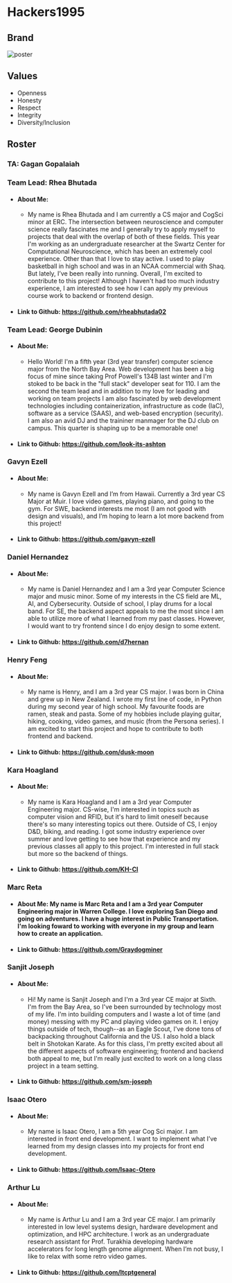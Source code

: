 # **Hackers1995**

## **Brand**

![poster](./branding/teamposter.jpg)

## **Values**

- Openness
- Honesty
- Respect
- Integrity
- Diversity/Inclusion

## **Roster**

### **TA: Gagan Gopalaiah**

### **Team Lead: Rhea Bhutada**

- #### About Me:
  - My name is Rhea Bhutada and I am currently a CS major and CogSci minor at ERC. The intersection between neuroscience and computer science really fascinates me and I generally try to apply myself to projects that deal with the overlap of both of these fields. This year I'm working as an undergraduate researcher at the Swartz Center for Computational Neuroscience, which has been an extremely cool experience. Other than that I love to stay active. I used to play basketball in high school and was in an NCAA commercial with Shaq. But lately, I’ve been really into running. Overall, I'm excited to contribute to this project! Although I haven't had too much industry experience, I am interested to see how I can apply my previous course work to backend or frontend design.
- #### Link to Github: https://github.com/rheabhutada02

### **Team Lead: George Dubinin**

- #### About Me:
  - Hello World! I'm a fifth year (3rd year transfer) computer science major from the North Bay Area. Web development has been a big focus of mine since taking Prof Powell's 134B last winter and I'm stoked to be back in the "full stack" developer seat for 110. I am the second the team lead and in addition to my love for leading and working on team projects I am also fascinated by web development technologies including containerization, infrastructure as code (IaC), software as a service (SAAS), and web-based encryption (security). I am also an avid DJ and the traininer manmager for the DJ club on campus. This quarter is shaping up to be a memorable one!
- #### Link to Github: https://github.com/look-its-ashton

### **Gavyn Ezell**

- #### About Me:
  - My name is Gavyn Ezell and I’m from Hawaii. Currently a 3rd year CS Major at Muir. I love video games, playing piano, and going to the gym. For SWE, backend interests me most (I am not good with design and visuals), and I’m hoping to learn a lot more backend from this project!
- #### Link to Github: https://github.com/gavyn-ezell

### **Daniel Hernandez**

- #### About Me:
  - My name is Daniel Hernandez and I am a 3rd year Computer Science major and music minor. Some of my interests in the CS field are ML, AI, and Cybersecurity. Outside of school, I play drums for a local band. For SE, the backend aspect appeals to me the most since I am able to utilize more of what I learned from my past classes. However, I would want to try frontend since I do enjoy design to some extent.
- #### Link to Github: https://github.com/d7hernan

### **Henry Feng**

- #### About Me:
  - My name is Henry, and I am a 3rd year CS major. I was born in China and grew up in New Zealand. I wrote my first line of code, in Python during my second year of high school. My favourite foods are ramen, steak and pasta. Some of my hobbies include playing guitar, hiking, cooking, video games, and music (from the Persona series). I am excited to start this project and hope to contribute to both frontend and backend.
- #### Link to Github: https://github.com/dusk-moon

### **Kara Hoagland**

- #### About Me:
  - My name is Kara Hoagland and I am a 3rd year Computer Engineering major. CS-wise, I'm interested in topics such as computer vision and RFID, but it's hard to limit oneself because there's so many interesting topics out there. Outside of CS, I enjoy D&D, biking, and reading. I got some industry experience over summer and love getting to see how that experience and my previous classes all apply to this project. I'm interested in full stack but more so the backend of things.
- #### Link to Github: https://github.com/KH-Cl

### **Marc Reta**

- #### About Me: My name is Marc Reta and I am a 3rd year Computer Engineering major in Warren College. I love exploring San Diego and going on adventures. I have a huge interest in Public Transportation. I'm looking foward to working with everyone in my group and learn how to create an application.
- #### Link to Github: https://github.com/Graydogminer

### **Sanjit Joseph**

- #### About Me:
  - Hi! My name is Sanjit Joseph and I'm a 3rd year CE major at Sixth. I'm from the Bay Area, so I've been surrounded by technology most of my life. I'm into building computers and I waste a lot of time (and money) messing with my PC and playing video games on it. I enjoy things outside of tech, though--as an Eagle Scout, I've done tons of backpacking throughout California and the US. I also hold a black belt in Shotokan Karate. As for this class, I'm pretty excited about all the different aspects of software engineering; frontend and backend both appeal to me, but I'm really just excited to work on a long class project in a team setting.
- #### Link to Github: https://github.com/sm-joseph

### **Isaac Otero**

- #### About Me:
  - My name is Isaac Otero, I am a 5th year Cog Sci major. I am interested in front end development. I want to implement what I’ve learned from my design classes into my projects for front end development.
- #### Link to Github: https://github.com/Isaac-Otero

### **Arthur Lu**

- #### About Me:
  - My name is Arthur Lu and I am a 3rd year CE major. I am primarily interested in low level systems design, hardware development and optimization, and HPC architecture. I work as an undergraduate research assistant for Prof. Turakhia developing hardware accelerators for long length genome alignment. When I’m not busy, I like to relax with some retro video games.
- #### Link to Github: https://github.com/ltcptgeneral
